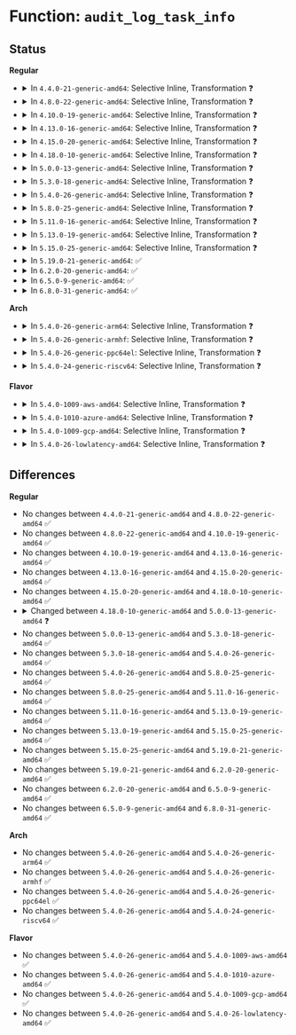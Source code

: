 # Function: <code>audit_log_task_info</code>

## Status
<b>Regular</b>
<ul>
<li>
<details>
<summary>In <code>4.4.0-21-generic-amd64</code>: Selective Inline, Transformation ❓</summary>

```c
void audit_log_task_info(struct audit_buffer * ab, struct task_struct * tsk)
```

```json
{
  "name": "audit_log_task_info",
  "collision_type": "Unique Global",
  "inline_type": "Selective",
  "funcs": [
    {
      "addr": 18446744071580035376,
      "name": "audit_log_task_info",
      "external": true,
      "loc": "kernel/audit.c:1875",
      "file": "kernel/audit.c",
      "inline": "not declared, inlined",
      "caller_inline": [
        "kernel/audit.c:audit_log_link_denied"
      ],
      "caller_func": [
        "kernel/audit.c:audit_log_link_denied",
        "kernel/auditsc.c:audit_log_exit",
        "security/integrity/ima/ima_api.c:ima_audit_measurement"
      ]
    }
  ],
  "symbols": [
    {
      "addr": 18446744071580035376,
      "name": "audit_log_task_info.part.14",
      "section": ".text",
      "bind": "STB_LOCAL",
      "size": 572
    },
    {
      "addr": 18446744071580035952,
      "name": "audit_log_task_info",
      "section": ".text",
      "bind": "STB_GLOBAL",
      "size": 22
    }
  ]
}
```
</details>
</li>
<li>
<details>
<summary>In <code>4.8.0-22-generic-amd64</code>: Selective Inline, Transformation ❓</summary>

```c
void audit_log_task_info(struct audit_buffer * ab, struct task_struct * tsk)
```

```json
{
  "name": "audit_log_task_info",
  "collision_type": "Unique Global",
  "inline_type": "Selective",
  "funcs": [
    {
      "addr": 18446744071580072467,
      "name": "audit_log_task_info",
      "external": true,
      "loc": "kernel/audit.c:1903",
      "file": "kernel/audit.c",
      "inline": "not declared, inlined",
      "caller_inline": [
        "kernel/audit.c:audit_log_link_denied"
      ],
      "caller_func": [
        "kernel/audit.c:audit_log_link_denied",
        "kernel/auditsc.c:audit_log_exit",
        "security/integrity/ima/ima_api.c:ima_audit_measurement"
      ]
    }
  ],
  "symbols": [
    {
      "addr": 18446744071580068112,
      "name": "audit_log_task_info.part.14",
      "section": ".text",
      "bind": "STB_LOCAL",
      "size": 529
    },
    {
      "addr": 18446744071580068656,
      "name": "audit_log_task_info",
      "section": ".text",
      "bind": "STB_GLOBAL",
      "size": 22
    }
  ]
}
```
</details>
</li>
<li>
<details>
<summary>In <code>4.10.0-19-generic-amd64</code>: Selective Inline, Transformation ❓</summary>

```c
void audit_log_task_info(struct audit_buffer * ab, struct task_struct * tsk)
```

```json
{
  "name": "audit_log_task_info",
  "collision_type": "Unique Global",
  "inline_type": "Selective",
  "funcs": [
    {
      "addr": 18446744071580112691,
      "name": "audit_log_task_info",
      "external": true,
      "loc": "kernel/audit.c:2042",
      "file": "kernel/audit.c",
      "inline": "not declared, inlined",
      "caller_inline": [
        "kernel/audit.c:audit_log_link_denied"
      ],
      "caller_func": [
        "kernel/audit.c:audit_log_link_denied",
        "kernel/auditsc.c:audit_log_exit",
        "security/integrity/ima/ima_api.c:ima_audit_measurement"
      ]
    }
  ],
  "symbols": [
    {
      "addr": 18446744071580108336,
      "name": "audit_log_task_info.part.18",
      "section": ".text",
      "bind": "STB_LOCAL",
      "size": 529
    },
    {
      "addr": 18446744071580108880,
      "name": "audit_log_task_info",
      "section": ".text",
      "bind": "STB_GLOBAL",
      "size": 22
    }
  ]
}
```
</details>
</li>
<li>
<details>
<summary>In <code>4.13.0-16-generic-amd64</code>: Selective Inline, Transformation ❓</summary>

```c
void audit_log_task_info(struct audit_buffer * ab, struct task_struct * tsk)
```

```json
{
  "name": "audit_log_task_info",
  "collision_type": "Unique Global",
  "inline_type": "Selective",
  "funcs": [
    {
      "addr": 18446744071580118243,
      "name": "audit_log_task_info",
      "external": true,
      "loc": "kernel/audit.c:2209",
      "file": "kernel/audit.c",
      "inline": "not declared, inlined",
      "caller_inline": [
        "kernel/audit.c:audit_log_link_denied"
      ],
      "caller_func": [
        "kernel/audit.c:audit_log_link_denied",
        "kernel/auditsc.c:audit_log_exit",
        "security/integrity/ima/ima_api.c:ima_audit_measurement"
      ]
    }
  ],
  "symbols": [
    {
      "addr": 18446744071580113568,
      "name": "audit_log_task_info.part.18",
      "section": ".text",
      "bind": "STB_LOCAL",
      "size": 492
    },
    {
      "addr": 18446744071580114064,
      "name": "audit_log_task_info",
      "section": ".text",
      "bind": "STB_GLOBAL",
      "size": 23
    }
  ]
}
```
</details>
</li>
<li>
<details>
<summary>In <code>4.15.0-20-generic-amd64</code>: Selective Inline, Transformation ❓</summary>

```c
void audit_log_task_info(struct audit_buffer * ab, struct task_struct * tsk)
```

```json
{
  "name": "audit_log_task_info",
  "collision_type": "Unique Global",
  "inline_type": "Selective",
  "funcs": [
    {
      "addr": 18446744071580170723,
      "name": "audit_log_task_info",
      "external": true,
      "loc": "kernel/audit.c:2217",
      "file": "kernel/audit.c",
      "inline": "not declared, inlined",
      "caller_inline": [
        "kernel/audit.c:audit_log_link_denied"
      ],
      "caller_func": [
        "kernel/audit.c:audit_log_link_denied",
        "kernel/auditsc.c:audit_log_exit",
        "security/integrity/ima/ima_api.c:ima_audit_measurement"
      ]
    }
  ],
  "symbols": [
    {
      "addr": 18446744071580166112,
      "name": "audit_log_task_info.part.19",
      "section": ".text",
      "bind": "STB_LOCAL",
      "size": 497
    },
    {
      "addr": 18446744071580166624,
      "name": "audit_log_task_info",
      "section": ".text",
      "bind": "STB_GLOBAL",
      "size": 23
    }
  ]
}
```
</details>
</li>
<li>
<details>
<summary>In <code>4.18.0-10-generic-amd64</code>: Selective Inline, Transformation ❓</summary>

```c
void audit_log_task_info(struct audit_buffer * ab, struct task_struct * tsk)
```

```json
{
  "name": "audit_log_task_info",
  "collision_type": "Unique Global",
  "inline_type": "Selective",
  "funcs": [
    {
      "addr": 18446744071580230691,
      "name": "audit_log_task_info",
      "external": true,
      "loc": "kernel/audit.c:2270",
      "file": "kernel/audit.c",
      "inline": "not declared, inlined",
      "caller_inline": [
        "kernel/audit.c:audit_log_link_denied"
      ],
      "caller_func": [
        "kernel/audit.c:audit_log_link_denied",
        "kernel/auditsc.c:audit_log_exit",
        "security/integrity/ima/ima_api.c:ima_audit_measurement"
      ]
    }
  ],
  "symbols": [
    {
      "addr": 18446744071580225984,
      "name": "audit_log_task_info.part.18",
      "section": ".text",
      "bind": "STB_LOCAL",
      "size": 497
    },
    {
      "addr": 18446744071580226496,
      "name": "audit_log_task_info",
      "section": ".text",
      "bind": "STB_GLOBAL",
      "size": 22
    }
  ]
}
```
</details>
</li>
<li>
<details>
<summary>In <code>5.0.0-13-generic-amd64</code>: Selective Inline, Transformation ❓</summary>

```c
void audit_log_task_info(struct audit_buffer * ab)
```

```json
{
  "name": "audit_log_task_info",
  "collision_type": "Unique Global",
  "inline_type": "Selective",
  "funcs": [
    {
      "addr": 18446744071580283088,
      "name": "audit_log_task_info",
      "external": true,
      "loc": "kernel/audit.c:2268",
      "file": "kernel/audit.c",
      "inline": "not declared, inlined",
      "caller_inline": [
        "kernel/audit.c:audit_log_link_denied"
      ],
      "caller_func": [
        "kernel/audit.c:audit_log_link_denied",
        "kernel/auditsc.c:audit_log_exit",
        "security/integrity/ima/ima_api.c:ima_audit_measurement"
      ]
    }
  ],
  "symbols": [
    {
      "addr": 18446744071580278384,
      "name": "audit_log_task_info.part.19",
      "section": ".text",
      "bind": "STB_LOCAL",
      "size": 498
    },
    {
      "addr": 18446744071580278896,
      "name": "audit_log_task_info",
      "section": ".text",
      "bind": "STB_GLOBAL",
      "size": 22
    }
  ]
}
```
</details>
</li>
<li>
<details>
<summary>In <code>5.3.0-18-generic-amd64</code>: Selective Inline, Transformation ❓</summary>

```c
void audit_log_task_info(struct audit_buffer * ab)
```

```json
{
  "name": "audit_log_task_info",
  "collision_type": "Unique Global",
  "inline_type": "Selective",
  "funcs": [
    {
      "addr": 18446744071580333134,
      "name": "audit_log_task_info",
      "external": true,
      "loc": "kernel/audit.c:2121",
      "file": "kernel/audit.c",
      "inline": "not declared, inlined",
      "caller_inline": [
        "kernel/audit.c:audit_log_link_denied"
      ],
      "caller_func": [
        "kernel/audit.c:audit_log_link_denied",
        "kernel/auditsc.c:audit_log_exit",
        "security/integrity/ima/ima_api.c:ima_audit_measurement"
      ]
    }
  ],
  "symbols": [
    {
      "addr": 18446744071580328352,
      "name": "audit_log_task_info.part.0",
      "section": ".text",
      "bind": "STB_LOCAL",
      "size": 510
    },
    {
      "addr": 18446744071580328864,
      "name": "audit_log_task_info",
      "section": ".text",
      "bind": "STB_GLOBAL",
      "size": 22
    }
  ]
}
```
</details>
</li>
<li>
<details>
<summary>In <code>5.4.0-26-generic-amd64</code>: Selective Inline, Transformation ❓</summary>

```c
void audit_log_task_info(struct audit_buffer * ab)
```

```json
{
  "name": "audit_log_task_info",
  "collision_type": "Unique Global",
  "inline_type": "Selective",
  "funcs": [
    {
      "addr": 18446744071580381998,
      "name": "audit_log_task_info",
      "external": true,
      "loc": "kernel/audit.c:2123",
      "file": "kernel/audit.c",
      "inline": "not declared, inlined",
      "caller_inline": [
        "kernel/audit.c:audit_log_link_denied"
      ],
      "caller_func": [
        "kernel/audit.c:audit_log_link_denied",
        "kernel/auditsc.c:audit_log_exit",
        "security/integrity/ima/ima_api.c:ima_audit_measurement"
      ]
    }
  ],
  "symbols": [
    {
      "addr": 18446744071580377152,
      "name": "audit_log_task_info.part.0",
      "section": ".text",
      "bind": "STB_LOCAL",
      "size": 510
    },
    {
      "addr": 18446744071580377664,
      "name": "audit_log_task_info",
      "section": ".text",
      "bind": "STB_GLOBAL",
      "size": 22
    }
  ]
}
```
</details>
</li>
<li>
<details>
<summary>In <code>5.8.0-25-generic-amd64</code>: Selective Inline, Transformation ❓</summary>

```c
void audit_log_task_info(struct audit_buffer * ab)
```

```json
{
  "name": "audit_log_task_info",
  "collision_type": "Unique Global",
  "inline_type": "Selective",
  "funcs": [
    {
      "addr": 18446744071580459168,
      "name": "audit_log_task_info",
      "external": true,
      "loc": "kernel/audit.c:2272",
      "file": "kernel/audit.c",
      "inline": "not declared, inlined",
      "caller_inline": [
        "kernel/audit.c:audit_log_path_denied"
      ],
      "caller_func": [
        "kernel/audit.c:audit_log_path_denied",
        "kernel/auditsc.c:audit_log_exit",
        "security/integrity/ima/ima_api.c:ima_audit_measurement"
      ]
    }
  ],
  "symbols": [
    {
      "addr": 18446744071580452928,
      "name": "audit_log_task_info.part.0",
      "section": ".text",
      "bind": "STB_LOCAL",
      "size": 565
    },
    {
      "addr": 18446744071580453504,
      "name": "audit_log_task_info",
      "section": ".text",
      "bind": "STB_GLOBAL",
      "size": 22
    }
  ]
}
```
</details>
</li>
<li>
<details>
<summary>In <code>5.11.0-16-generic-amd64</code>: Selective Inline, Transformation ❓</summary>

```c
void audit_log_task_info(struct audit_buffer * ab)
```

```json
{
  "name": "audit_log_task_info",
  "collision_type": "Unique Global",
  "inline_type": "Selective",
  "funcs": [
    {
      "addr": 18446744071580447664,
      "name": "audit_log_task_info",
      "external": true,
      "loc": "kernel/audit.c:2289",
      "file": "kernel/audit.c",
      "inline": "not declared, inlined",
      "caller_inline": [
        "kernel/audit.c:audit_log_path_denied"
      ],
      "caller_func": [
        "kernel/audit.c:audit_log_path_denied",
        "kernel/auditsc.c:audit_log_exit",
        "security/integrity/ima/ima_api.c:ima_audit_measurement"
      ]
    }
  ],
  "symbols": [
    {
      "addr": 18446744071580441488,
      "name": "audit_log_task_info.part.0",
      "section": ".text",
      "bind": "STB_LOCAL",
      "size": 580
    },
    {
      "addr": 18446744071580442080,
      "name": "audit_log_task_info",
      "section": ".text",
      "bind": "STB_GLOBAL",
      "size": 22
    }
  ]
}
```
</details>
</li>
<li>
<details>
<summary>In <code>5.13.0-19-generic-amd64</code>: Selective Inline, Transformation ❓</summary>

```c
void audit_log_task_info(struct audit_buffer * ab)
```

```json
{
  "name": "audit_log_task_info",
  "collision_type": "Unique Global",
  "inline_type": "Selective",
  "funcs": [
    {
      "addr": 18446744071580451552,
      "name": "audit_log_task_info",
      "external": true,
      "loc": "kernel/audit.c:2289",
      "file": "kernel/audit.c",
      "inline": "not declared, inlined",
      "caller_inline": [
        "kernel/audit.c:audit_log_path_denied"
      ],
      "caller_func": [
        "kernel/audit.c:audit_log_path_denied",
        "kernel/auditsc.c:audit_log_exit",
        "security/integrity/ima/ima_api.c:ima_audit_measurement"
      ]
    }
  ],
  "symbols": [
    {
      "addr": 18446744071580445568,
      "name": "audit_log_task_info.part.0",
      "section": ".text",
      "bind": "STB_LOCAL",
      "size": 574
    },
    {
      "addr": 18446744071580446144,
      "name": "audit_log_task_info",
      "section": ".text",
      "bind": "STB_GLOBAL",
      "size": 22
    }
  ]
}
```
</details>
</li>
<li>
<details>
<summary>In <code>5.15.0-25-generic-amd64</code>: Selective Inline, Transformation ❓</summary>

```c
void audit_log_task_info(struct audit_buffer * ab)
```

```json
{
  "name": "audit_log_task_info",
  "collision_type": "Unique Global",
  "inline_type": "Selective",
  "funcs": [
    {
      "addr": 18446744071580616704,
      "name": "audit_log_task_info",
      "external": true,
      "loc": "kernel/audit.c:2328",
      "file": "kernel/audit.c",
      "inline": "not declared, inlined",
      "caller_inline": [
        "kernel/audit.c:audit_log_path_denied"
      ],
      "caller_func": [
        "kernel/audit.c:audit_log_path_denied",
        "kernel/auditsc.c:audit_log_exit",
        "security/integrity/ima/ima_api.c:ima_audit_measurement"
      ]
    }
  ],
  "symbols": [
    {
      "addr": 18446744071580610480,
      "name": "audit_log_task_info.part.0",
      "section": ".text",
      "bind": "STB_LOCAL",
      "size": 574
    },
    {
      "addr": 18446744071580611056,
      "name": "audit_log_task_info",
      "section": ".text",
      "bind": "STB_GLOBAL",
      "size": 22
    }
  ]
}
```
</details>
</li>
<li>
<details>
<summary>In <code>5.19.0-21-generic-amd64</code>: ✅</summary>

```c
void audit_log_task_info(struct audit_buffer * ab)
```

```json
{
  "name": "audit_log_task_info",
  "collision_type": "Unique Global",
  "inline_type": "No",
  "funcs": [
    {
      "addr": 18446744071580815936,
      "name": "audit_log_task_info",
      "external": true,
      "loc": "kernel/audit.c:2374",
      "file": "kernel/audit.c",
      "inline": "seen, unknown",
      "caller_inline": [],
      "caller_func": [
        "kernel/audit.c:audit_log_path_denied",
        "kernel/auditsc.c:audit_log_exit",
        "security/integrity/ima/ima_api.c:ima_audit_measurement",
        "drivers/md/dm-audit.c:dm_audit_log_ti"
      ]
    }
  ],
  "symbols": [
    {
      "addr": 18446744071580815936,
      "name": "audit_log_task_info",
      "section": ".text",
      "bind": "STB_GLOBAL",
      "size": 708
    }
  ]
}
```
</details>
</li>
<li>
<details>
<summary>In <code>6.2.0-20-generic-amd64</code>: ✅</summary>

```c
void audit_log_task_info(struct audit_buffer * ab)
```

```json
{
  "name": "audit_log_task_info",
  "collision_type": "Unique Global",
  "inline_type": "No",
  "funcs": [
    {
      "addr": 18446744071581102272,
      "name": "audit_log_task_info",
      "external": true,
      "loc": "kernel/audit.c:2372",
      "file": "kernel/audit.c",
      "inline": "seen, unknown",
      "caller_inline": [],
      "caller_func": [
        "kernel/audit.c:audit_log_path_denied",
        "kernel/auditsc.c:audit_log_exit",
        "security/integrity/ima/ima_api.c:ima_audit_measurement",
        "drivers/md/dm-audit.c:dm_audit_log_ti"
      ]
    }
  ],
  "symbols": [
    {
      "addr": 18446744071581102272,
      "name": "audit_log_task_info",
      "section": ".text",
      "bind": "STB_GLOBAL",
      "size": 708
    }
  ]
}
```
</details>
</li>
<li>
<details>
<summary>In <code>6.5.0-9-generic-amd64</code>: ✅</summary>

```c
void audit_log_task_info(struct audit_buffer * ab)
```

```json
{
  "name": "audit_log_task_info",
  "collision_type": "Unique Global",
  "inline_type": "No",
  "funcs": [
    {
      "addr": 18446744071581193952,
      "name": "audit_log_task_info",
      "external": true,
      "loc": "kernel/audit.c:2372",
      "file": "kernel/audit.c",
      "inline": "seen, unknown",
      "caller_inline": [],
      "caller_func": [
        "kernel/audit.c:audit_log_path_denied",
        "kernel/auditsc.c:audit_log_exit",
        "security/integrity/ima/ima_api.c:ima_audit_measurement",
        "drivers/md/dm-audit.c:dm_audit_log_ti"
      ]
    }
  ],
  "symbols": [
    {
      "addr": 18446744071581193952,
      "name": "audit_log_task_info",
      "section": ".text",
      "bind": "STB_GLOBAL",
      "size": 711
    }
  ]
}
```
</details>
</li>
<li>
<details>
<summary>In <code>6.8.0-31-generic-amd64</code>: ✅</summary>

```c
void audit_log_task_info(struct audit_buffer * ab)
```

```json
{
  "name": "audit_log_task_info",
  "collision_type": "Unique Global",
  "inline_type": "No",
  "funcs": [
    {
      "addr": 18446744071581300240,
      "name": "audit_log_task_info",
      "external": true,
      "loc": "kernel/audit.c:2394",
      "file": "kernel/audit.c",
      "inline": "seen, unknown",
      "caller_inline": [],
      "caller_func": [
        "kernel/audit.c:audit_log_path_denied",
        "kernel/auditsc.c:audit_log_exit",
        "security/integrity/ima/ima_api.c:ima_audit_measurement",
        "drivers/md/dm-audit.c:dm_audit_log_ti"
      ]
    }
  ],
  "symbols": [
    {
      "addr": 18446744071581300240,
      "name": "audit_log_task_info",
      "section": ".text",
      "bind": "STB_GLOBAL",
      "size": 707
    }
  ]
}
```
</details>
</li>
</ul>
<b>Arch</b>
<ul>
<li>
<details>
<summary>In <code>5.4.0-26-generic-arm64</code>: Selective Inline, Transformation ❓</summary>

```c
void audit_log_task_info(struct audit_buffer * ab)
```

```json
{
  "name": "audit_log_task_info",
  "collision_type": "Unique Global",
  "inline_type": "Selective",
  "funcs": [
    {
      "addr": 18446603336491647716,
      "name": "audit_log_task_info",
      "external": true,
      "loc": "kernel/audit.c:2123",
      "file": "kernel/audit.c",
      "inline": "not declared, inlined",
      "caller_inline": [
        "kernel/audit.c:audit_log_link_denied"
      ],
      "caller_func": [
        "kernel/audit.c:audit_log_link_denied",
        "kernel/auditsc.c:audit_log_exit",
        "security/integrity/ima/ima_api.c:ima_audit_measurement"
      ]
    }
  ],
  "symbols": [
    {
      "addr": 18446603336491643096,
      "name": "audit_log_task_info.part.0",
      "section": ".text",
      "bind": "STB_LOCAL",
      "size": 532
    },
    {
      "addr": 18446603336491643632,
      "name": "audit_log_task_info",
      "section": ".text",
      "bind": "STB_GLOBAL",
      "size": 48
    }
  ]
}
```
</details>
</li>
<li>
<details>
<summary>In <code>5.4.0-26-generic-armhf</code>: Selective Inline, Transformation ❓</summary>

```c
void audit_log_task_info(struct audit_buffer * ab)
```

```json
{
  "name": "audit_log_task_info",
  "collision_type": "Unique Global",
  "inline_type": "Selective",
  "funcs": [
    {
      "addr": 3225599756,
      "name": "audit_log_task_info",
      "external": true,
      "loc": "kernel/audit.c:2123",
      "file": "kernel/audit.c",
      "inline": "not declared, inlined",
      "caller_inline": [
        "kernel/audit.c:audit_log_link_denied"
      ],
      "caller_func": [
        "kernel/audit.c:audit_log_link_denied",
        "kernel/auditsc.c:audit_log_exit",
        "security/integrity/ima/ima_api.c:ima_audit_measurement"
      ]
    }
  ],
  "symbols": [
    {
      "addr": 3225595068,
      "name": "audit_log_task_info.part.0",
      "section": ".text",
      "bind": "STB_LOCAL",
      "size": 632
    },
    {
      "addr": 3225595700,
      "name": "audit_log_task_info",
      "section": ".text",
      "bind": "STB_GLOBAL",
      "size": 36
    }
  ]
}
```
</details>
</li>
<li>
<details>
<summary>In <code>5.4.0-26-generic-ppc64el</code>: Selective Inline, Transformation ❓</summary>

```c
void audit_log_task_info(struct audit_buffer * ab)
```

```json
{
  "name": "audit_log_task_info",
  "collision_type": "Unique Global",
  "inline_type": "Selective",
  "funcs": [
    {
      "addr": 13835058055284644984,
      "name": "audit_log_task_info",
      "external": true,
      "loc": "kernel/audit.c:2123",
      "file": "kernel/audit.c",
      "inline": "not declared, inlined",
      "caller_inline": [
        "kernel/audit.c:audit_log_link_denied"
      ],
      "caller_func": [
        "kernel/audit.c:audit_log_link_denied",
        "kernel/auditsc.c:audit_log_exit",
        "security/integrity/ima/ima_api.c:ima_audit_measurement"
      ]
    }
  ],
  "symbols": [
    {
      "addr": 13835058055284639328,
      "name": "audit_log_task_info.part.0",
      "section": ".text",
      "bind": "STB_LOCAL",
      "size": 644
    },
    {
      "addr": 13835058055284639984,
      "name": "audit_log_task_info",
      "section": ".text",
      "bind": "STB_GLOBAL",
      "size": 28
    }
  ]
}
```
</details>
</li>
<li>
<details>
<summary>In <code>5.4.0-24-generic-riscv64</code>: Selective Inline, Transformation ❓</summary>

```c
void audit_log_task_info(struct audit_buffer * ab)
```

```json
{
  "name": "audit_log_task_info",
  "collision_type": "Unique Global",
  "inline_type": "Selective",
  "funcs": [
    {
      "addr": 18446743936272042502,
      "name": "audit_log_task_info",
      "external": true,
      "loc": "kernel/audit.c:2123",
      "file": "kernel/audit.c",
      "inline": "not declared, inlined",
      "caller_inline": [
        "kernel/audit.c:audit_log_link_denied"
      ],
      "caller_func": [
        "kernel/audit.c:audit_log_link_denied",
        "kernel/auditsc.c:audit_log_exit",
        "security/integrity/ima/ima_api.c:ima_audit_measurement"
      ]
    }
  ],
  "symbols": [
    {
      "addr": 18446743936272038242,
      "name": "audit_log_task_info.part.0",
      "section": ".text",
      "bind": "STB_LOCAL",
      "size": 504
    },
    {
      "addr": 18446743936272038746,
      "name": "audit_log_task_info",
      "section": ".text",
      "bind": "STB_GLOBAL",
      "size": 44
    }
  ]
}
```
</details>
</li>
</ul>
<b>Flavor</b>
<ul>
<li>
<details>
<summary>In <code>5.4.0-1009-aws-amd64</code>: Selective Inline, Transformation ❓</summary>

```c
void audit_log_task_info(struct audit_buffer * ab)
```

```json
{
  "name": "audit_log_task_info",
  "collision_type": "Unique Global",
  "inline_type": "Selective",
  "funcs": [
    {
      "addr": 18446744071580350798,
      "name": "audit_log_task_info",
      "external": true,
      "loc": "kernel/audit.c:2123",
      "file": "kernel/audit.c",
      "inline": "not declared, inlined",
      "caller_inline": [
        "kernel/audit.c:audit_log_link_denied"
      ],
      "caller_func": [
        "kernel/audit.c:audit_log_link_denied",
        "kernel/auditsc.c:audit_log_exit",
        "security/integrity/ima/ima_api.c:ima_audit_measurement"
      ]
    }
  ],
  "symbols": [
    {
      "addr": 18446744071580345952,
      "name": "audit_log_task_info.part.0",
      "section": ".text",
      "bind": "STB_LOCAL",
      "size": 510
    },
    {
      "addr": 18446744071580346464,
      "name": "audit_log_task_info",
      "section": ".text",
      "bind": "STB_GLOBAL",
      "size": 22
    }
  ]
}
```
</details>
</li>
<li>
<details>
<summary>In <code>5.4.0-1010-azure-amd64</code>: Selective Inline, Transformation ❓</summary>

```c
void audit_log_task_info(struct audit_buffer * ab)
```

```json
{
  "name": "audit_log_task_info",
  "collision_type": "Unique Global",
  "inline_type": "Selective",
  "funcs": [
    {
      "addr": 18446744071580297966,
      "name": "audit_log_task_info",
      "external": true,
      "loc": "kernel/audit.c:2123",
      "file": "kernel/audit.c",
      "inline": "not declared, inlined",
      "caller_inline": [
        "kernel/audit.c:audit_log_link_denied"
      ],
      "caller_func": [
        "kernel/audit.c:audit_log_link_denied",
        "kernel/auditsc.c:audit_log_exit",
        "security/integrity/ima/ima_api.c:ima_audit_measurement"
      ]
    }
  ],
  "symbols": [
    {
      "addr": 18446744071580293120,
      "name": "audit_log_task_info.part.0",
      "section": ".text",
      "bind": "STB_LOCAL",
      "size": 510
    },
    {
      "addr": 18446744071580293632,
      "name": "audit_log_task_info",
      "section": ".text",
      "bind": "STB_GLOBAL",
      "size": 22
    }
  ]
}
```
</details>
</li>
<li>
<details>
<summary>In <code>5.4.0-1009-gcp-amd64</code>: Selective Inline, Transformation ❓</summary>

```c
void audit_log_task_info(struct audit_buffer * ab)
```

```json
{
  "name": "audit_log_task_info",
  "collision_type": "Unique Global",
  "inline_type": "Selective",
  "funcs": [
    {
      "addr": 18446744071580342046,
      "name": "audit_log_task_info",
      "external": true,
      "loc": "kernel/audit.c:2123",
      "file": "kernel/audit.c",
      "inline": "not declared, inlined",
      "caller_inline": [
        "kernel/audit.c:audit_log_link_denied"
      ],
      "caller_func": [
        "kernel/audit.c:audit_log_link_denied",
        "kernel/auditsc.c:audit_log_exit",
        "security/integrity/ima/ima_api.c:ima_audit_measurement"
      ]
    }
  ],
  "symbols": [
    {
      "addr": 18446744071580337200,
      "name": "audit_log_task_info.part.0",
      "section": ".text",
      "bind": "STB_LOCAL",
      "size": 510
    },
    {
      "addr": 18446744071580337712,
      "name": "audit_log_task_info",
      "section": ".text",
      "bind": "STB_GLOBAL",
      "size": 22
    }
  ]
}
```
</details>
</li>
<li>
<details>
<summary>In <code>5.4.0-26-lowlatency-amd64</code>: Selective Inline, Transformation ❓</summary>

```c
void audit_log_task_info(struct audit_buffer * ab)
```

```json
{
  "name": "audit_log_task_info",
  "collision_type": "Unique Global",
  "inline_type": "Selective",
  "funcs": [
    {
      "addr": 18446744071580397326,
      "name": "audit_log_task_info",
      "external": true,
      "loc": "kernel/audit.c:2123",
      "file": "kernel/audit.c",
      "inline": "not declared, inlined",
      "caller_inline": [
        "kernel/audit.c:audit_log_link_denied"
      ],
      "caller_func": [
        "kernel/audit.c:audit_log_link_denied",
        "kernel/auditsc.c:audit_log_exit",
        "security/integrity/ima/ima_api.c:ima_audit_measurement"
      ]
    }
  ],
  "symbols": [
    {
      "addr": 18446744071580392432,
      "name": "audit_log_task_info.part.0",
      "section": ".text",
      "bind": "STB_LOCAL",
      "size": 516
    },
    {
      "addr": 18446744071580392960,
      "name": "audit_log_task_info",
      "section": ".text",
      "bind": "STB_GLOBAL",
      "size": 22
    }
  ]
}
```
</details>
</li>
</ul>

## Differences
<b>Regular</b>
<ul>
<li>
No changes between <code>4.4.0-21-generic-amd64</code> and <code>4.8.0-22-generic-amd64</code> ✅
</li>
<li>
No changes between <code>4.8.0-22-generic-amd64</code> and <code>4.10.0-19-generic-amd64</code> ✅
</li>
<li>
No changes between <code>4.10.0-19-generic-amd64</code> and <code>4.13.0-16-generic-amd64</code> ✅
</li>
<li>
No changes between <code>4.13.0-16-generic-amd64</code> and <code>4.15.0-20-generic-amd64</code> ✅
</li>
<li>
No changes between <code>4.15.0-20-generic-amd64</code> and <code>4.18.0-10-generic-amd64</code> ✅
</li>
<li>
<details>
<summary>Changed between <code>4.18.0-10-generic-amd64</code> and <code>5.0.0-13-generic-amd64</code> ❓</summary>
<ul>
<li>
<b>Param removed. </b>
<code>struct task_struct * tsk</code>
</li>
</ul>
</details>
</li>
<li>
No changes between <code>5.0.0-13-generic-amd64</code> and <code>5.3.0-18-generic-amd64</code> ✅
</li>
<li>
No changes between <code>5.3.0-18-generic-amd64</code> and <code>5.4.0-26-generic-amd64</code> ✅
</li>
<li>
No changes between <code>5.4.0-26-generic-amd64</code> and <code>5.8.0-25-generic-amd64</code> ✅
</li>
<li>
No changes between <code>5.8.0-25-generic-amd64</code> and <code>5.11.0-16-generic-amd64</code> ✅
</li>
<li>
No changes between <code>5.11.0-16-generic-amd64</code> and <code>5.13.0-19-generic-amd64</code> ✅
</li>
<li>
No changes between <code>5.13.0-19-generic-amd64</code> and <code>5.15.0-25-generic-amd64</code> ✅
</li>
<li>
No changes between <code>5.15.0-25-generic-amd64</code> and <code>5.19.0-21-generic-amd64</code> ✅
</li>
<li>
No changes between <code>5.19.0-21-generic-amd64</code> and <code>6.2.0-20-generic-amd64</code> ✅
</li>
<li>
No changes between <code>6.2.0-20-generic-amd64</code> and <code>6.5.0-9-generic-amd64</code> ✅
</li>
<li>
No changes between <code>6.5.0-9-generic-amd64</code> and <code>6.8.0-31-generic-amd64</code> ✅
</li>
</ul>
<b>Arch</b>
<ul>
<li>
No changes between <code>5.4.0-26-generic-amd64</code> and <code>5.4.0-26-generic-arm64</code> ✅
</li>
<li>
No changes between <code>5.4.0-26-generic-amd64</code> and <code>5.4.0-26-generic-armhf</code> ✅
</li>
<li>
No changes between <code>5.4.0-26-generic-amd64</code> and <code>5.4.0-26-generic-ppc64el</code> ✅
</li>
<li>
No changes between <code>5.4.0-26-generic-amd64</code> and <code>5.4.0-24-generic-riscv64</code> ✅
</li>
</ul>
<b>Flavor</b>
<ul>
<li>
No changes between <code>5.4.0-26-generic-amd64</code> and <code>5.4.0-1009-aws-amd64</code> ✅
</li>
<li>
No changes between <code>5.4.0-26-generic-amd64</code> and <code>5.4.0-1010-azure-amd64</code> ✅
</li>
<li>
No changes between <code>5.4.0-26-generic-amd64</code> and <code>5.4.0-1009-gcp-amd64</code> ✅
</li>
<li>
No changes between <code>5.4.0-26-generic-amd64</code> and <code>5.4.0-26-lowlatency-amd64</code> ✅
</li>
</ul>
